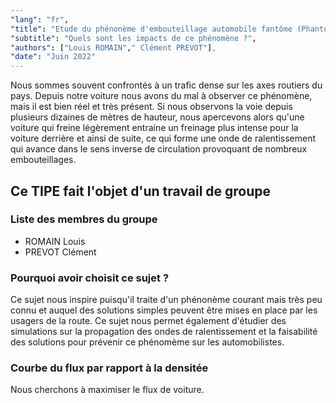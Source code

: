 ```yaml
---
"lang": "fr",
"title": "Etude du phénonème d'embouteillage automobile fantôme (Phantom Traffic Jam)",
"subtitle": "Quels sont les impacts de ce phénomène ?",
"authors": ["Louis ROMAIN"," Clément PREVOT"],
"date": "Juin 2022"
---
```


Nous sommes souvent confrontés à un trafic dense sur les axes routiers du pays. Depuis notre voiture nous avons du mal à observer ce phénomène, mais il est bien réel et très présent.
Si nous observons la voie depuis plusieurs dizaines de mètres de hauteur, nous apercevons alors qu'une voiture qui freine légèrement entraine un freinage plus intense pour la voiture derrière et ainsi de suite, ce qui forme une onde de ralentissement qui avance dans le sens inverse de circulation provoquant de nombreux embouteillages.

## Ce TIPE fait l'objet d'un travail de groupe

### Liste des membres du groupe

* ROMAIN Louis
* PREVOT Clément

### Pourquoi avoir choisit ce sujet ?

Ce sujet nous inspire puisqu'il traite d'un phénonème courant mais très peu connu et auquel des solutions simples peuvent être mises en place par les usagers de la route. Ce sujet nous permet également d'étudier des simulations sur la propagation des ondes de ralentissement et la faisabilité des solutions pour prévenir ce phénomème sur les automobilistes.

### Courbe du flux par rapport à la densitée

Nous cherchons à maximiser le flux de voiture.